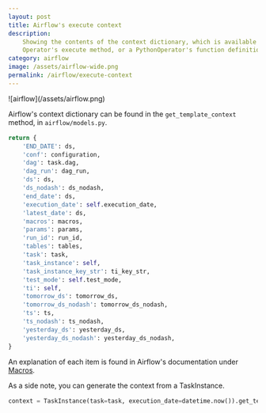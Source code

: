```yaml
---
layout: post
title: Airflow's execute context
description:
    Showing the contents of the context dictionary, which is available in an
    Operator's execute method, or a PythonOperator's function definition.
category: airflow
image: /assets/airflow-wide.png
permalink: /airflow/execute-context
---
```

<div class="wide-logos" markdown="1">
![airflow](/assets/airflow.png)
</div>

Airflow's context dictionary can be found in the `get_template_context` method,
in `airflow/models.py`.

```python
return {
    'END_DATE': ds,
    'conf': configuration,
    'dag': task.dag,
    'dag_run': dag_run,
    'ds': ds,
    'ds_nodash': ds_nodash,
    'end_date': ds,
    'execution_date': self.execution_date,
    'latest_date': ds,
    'macros': macros,
    'params': params,
    'run_id': run_id,
    'tables': tables,
    'task': task,
    'task_instance': self,
    'task_instance_key_str': ti_key_str,
    'test_mode': self.test_mode,
    'ti': self,
    'tomorrow_ds': tomorrow_ds,
    'tomorrow_ds_nodash': tomorrow_ds_nodash,
    'ts': ts,
    'ts_nodash': ts_nodash,
    'yesterday_ds': yesterday_ds,
    'yesterday_ds_nodash': yesterday_ds_nodash,
}
```

An explanation of each item is found  in Airflow's documentation under
[Macros](https://airflow.apache.org/docs/stable/macros-ref.html).

As a side note, you can generate the context from a TaskInstance.

```python
context = TaskInstance(task=task, execution_date=datetime.now()).get_template_context()
```
